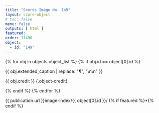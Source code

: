 ```yaml
---
title: "Scores Image No. 149"
layout: score-object
# toc: false
menu: false
outputs: [ html ]
featured: 
order: 11490
object:
  - id: "149"
---
```


{% for obj in objects.object_list %}
{% if obj.id == object[0].id %}

{{ obj.extended_caption | replace: "¶", "\n\n" }}

{{ obj.credit }} {.object-credit}

{% endif %}
{% endfor %}

<div class="object-credit object-url is-print-only">

{{ publication.url }}image-index/{{ object[0].id }}/ {% if featured %}*{% endif %}

</div>
